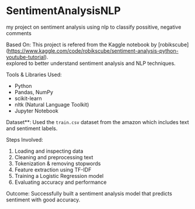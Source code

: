 # SentimentAnalysisNLP
my project on sentiment analysis using nlp to classify possitive, negative comments

Based On:
This project is refered from the  Kaggle notebook by [robikscube] (https://www.kaggle.com/code/robikscube/sentiment-analysis-python-youtube-tutorial).  
explored to better understand sentiment analysis and NLP techniques.

Tools & Libraries Used:
- Python
- Pandas, NumPy
- scikit-learn
- nltk (Natural Language Toolkit)
- Jupyter Notebook

Dataset**:
Used the `train.csv` dataset from the amazon which includes text and sentiment labels.

Steps Involved:
1. Loading and inspecting data
2. Cleaning and preprocessing text
3. Tokenization & removing stopwords
4. Feature extraction using TF-IDF
5. Training a Logistic Regression model
6. Evaluating accuracy and performance

 Outcome:
Successfully built a sentiment analysis model that predicts sentiment with good accuracy.
